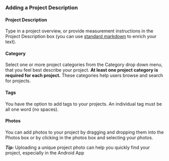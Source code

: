 ### Adding a Project Description

#### Project Description

Type in a project overview, or provide measurement instructions in the Project Description box (you can use [standard markdown](https://daringfireball.net/projects/markdown) to enrich your text).

#### Category

Select one or more project categories from the Category drop down menu, that you feel best describe your project. **At least one project category is required for each project.** These categories help users browse and search for projects.

#### Tags

You have the option to add tags to your projects. An individual tag must be all one word (no spaces).

#### Photos

You can add photos to your project by dragging and dropping them into the Photos box or by clicking in the photos box and selecting your photos.

***Tip:*** Uploading a unique project photo can help you quickly find your project, especially in the Android App 